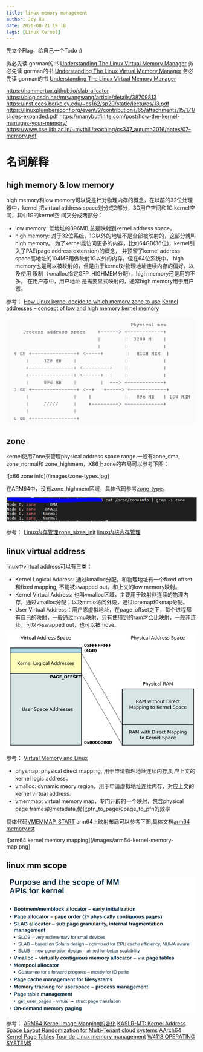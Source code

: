 ```yaml
---
title: linux memory management
author: Joy Xu
date: 2020-08-21 19:18
tags: [Linux Kernel]
---
```


先立个Flag，给自己一个Todo :)

务必先读 gorman的书 [Understanding The Linux Virtual Memory Manager](https://www.kernel.org/doc/gorman/pdf/understand.pdf)
务必先读 gorman的书 [Understanding The Linux Virtual Memory Manager](https://www.kernel.org/doc/gorman/pdf/understand.pdf)
务必先读 gorman的书 [Understanding The Linux Virtual Memory Manager](https://www.kernel.org/doc/gorman/pdf/understand.pdf)

https://hammertux.github.io/slab-allcator
https://blog.csdn.net/mrwangwang/article/details/38709813
https://inst.eecs.berkeley.edu/~cs162/sp20/static/lectures/13.pdf
https://linuxplumbersconf.org/event/2/contributions/65/attachments/15/171/slides-expanded.pdf
https://manybutfinite.com/post/how-the-kernel-manages-your-memory/
https://www.cse.iitb.ac.in/~mythili/teaching/cs347_autumn2016/notes/07-memory.pdf


# 名词解释

## high memory & low memory

high memory和low memory可以说是针对物理内存的概念，在以前的32位处理器中，kernel
把virtual address space划分成2部分，3G用户空间和1G kernel空间，其中1G的kernel空
间又分成两部分：
* low memory: 低地址的896MB,总是映射到kernel address space。
* high memory: 对于32位系统，1G以外的地址不是全部被映射的，这部分就叫high memory。
为了kernel能访问更多的内存，比如64GB(36位)，kernel引入了PAE(page address extension)的概念，
并预留了kernel address space高地址的104MB用做映射1G以外的内存。但在64位系统中，
high memory也是可以被映射的，但是由于kernel对物理地址连续内存的偏好，以及使用
限制（vmalloc指定GFP_HIGHMEM分配），high memory还是用的不多。 在用户态中，用户地址
是需要显式映射的，通常high memory用于用户态。

参考：
[How Linux kernel decide to which memory zone to use](https://stackoverflow.com/questions/18061218/how-linux-kernel-decide-to-which-memory-zone-to-use)
[Kernel addresses – concept of low and high memory](https://www.oreilly.com/library/view/linux-device-drivers/9781785280009/3ef362cb-6fc3-4089-b7ea-8df1ce77ca5a.xhtml)
[kernel memory](http://iakovlev.org/index.html?m=1&p=1034)

![Kernel addresses – concept of low and high memory](/images/kernel-high-low-memory.PNG)

## zone

kernel使用Zone来管理physical address space range.一般有zone_dma, zone_normal和
zone_highmem，X86上zone的布局可以参考下图：

![x86 zone info](/images/zone-types.jpg]

在ARM64中，没有zone_highmem区域，具体代码参考[zone_type](https://elixir.bootlin.com/linux/latest/source/include/linux/mmzone.h#L345)。

![zone info](/images/zone-info.PNG)

参考：
[Linux内存管理zone_sizes_init](https://www.cnblogs.com/LoyenWang/p/11568481.html)
[linux内核内存管理](https://blog.csdn.net/farmwang/article/details/66976818)

## linux virtual address

linux中virtual address可以有三类：
* Kernel Logical Address: 通过kmalloc分配，和物理地址有一个fixed offset和fixed mapping, 不能被swapped out，和上文的low memory映射。
* Kernel Virtual Address: 也叫vmalloc区域，主要用于映射非连续的物理内存，通过vmalloc分配；以及mmio访问外设，通过ioremap和kmap分配。
* User Virtual Address：用户态虚拟地址，在page_offset之下，每个进程都有自己的映射，一般通过mmu映射，只有使用到的ram才会比映射，一般非连续，可以不swapped out，也可以被move。

![kernel logic address](/images/kernel-logic-address.PNG)

参考：
[Virtual Memory and Linux](https://elinux.org/images/b/b0/Introduction_to_Memory_Management_in_Linux.pdf)

* physmap: physical direct mapping, 用于申请物理地址连续内存,对应上文的kernel logic address。
* vmalloc: dynamic meory region，用于申请虚拟地址连续内存，对应上文的kernel virtual address。
* vmemmap: virtual memory map，专门开辟的一个映射，包含physical page frames的metadata,优化pfn_to_page和page_to_pfn的效率

具体代码[VMEMMAP_START](https://elixir.bootlin.com/linux/latest/source/arch/arm64/include/asm/memory.h#L53)
arm64上映射布局可以参考下图,具体文档[arm64 memory.rst](https://elixir.bootlin.com/linux/latest/source/Documentation/arm64/memory.rst)

![arm64 kernel memory mapping](/images/arm64-kernel-memory-map.png]

## linux mm scope

![mm api scope](/images/mm-scope.PNG)

参考：
[ARM64 Kernel Image Mapping的变化](http://www.wowotech.net/memory_management/436.html)
[KASLR-MT: Kernel Address Space Layout Randomization for Multi-Tenant cloud systems](https://github.com/joyxu/archive/blob/master/document/linux/memory/kaslr-mt.pdf)
[AArch64 Kernel Page Tables](https://wenboshen.org/posts/2018-09-09-page-table.html)
[Tour de Linux memory management](https://github.com/joyxu/archive/blob/master/document/linux/memory/07_memory_management.pdf)
[W4118 OPERATING SYSTEMS](http://www.cs.columbia.edu/~junfeng/13fa-w4118/syllabus.html)
